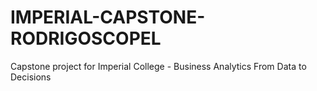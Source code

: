 # IMPERIAL-CAPSTONE-RODRIGOSCOPEL

Capstone project for Imperial College - Business Analytics From Data to Decisions
